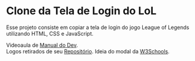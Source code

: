 # Clone da Tela de Login do LoL

Esse projeto consiste em copiar a tela de login do jogo League of Legends utilizando HTML, CSS e JavaScript.

Videoaula de [Manual do Dev](https://www.youtube.com/watch?v=tyVvNj-UvxM).  
Logos retirados de seu [Repositório](https://github.com/manualdodev/league-of-legends-login-screen).
Ideia do modal da [W3Schools](https://www.w3schools.com/howto/howto_css_modals.asp).